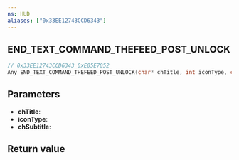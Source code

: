 ```yaml
---
ns: HUD
aliases: ["0x33EE12743CCD6343"]
---
```

## END_TEXT_COMMAND_THEFEED_POST_UNLOCK

```c
// 0x33EE12743CCD6343 0xE05E7052
Any END_TEXT_COMMAND_THEFEED_POST_UNLOCK(char* chTitle, int iconType, char* chSubtitle);
```


## Parameters
* **chTitle**: 
* **iconType**: 
* **chSubtitle**: 

## Return value
